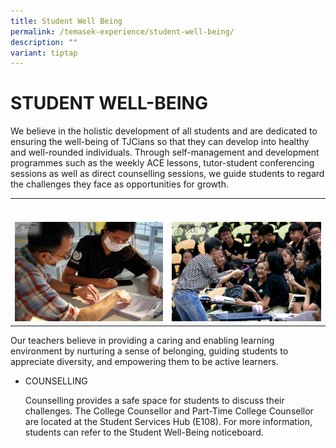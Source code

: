 ```yaml
---
title: Student Well Being
permalink: /temasek-experience/student-well-being/
description: ""
variant: tiptap
---
```

<h1>STUDENT WELL-BEING</h1>
<p>We believe in the holistic development of all students and are dedicated
to ensuring the well-being of TJCians so that they can develop into healthy
and well-rounded individuals. Through self-management and development programmes
such as the weekly ACE lessons, tutor-student conferencing sessions as
well as direct counselling sessions, we guide students to regard the challenges
they face as opportunities for growth.</p>
<table style="minWidth: 50px">
<colgroup>
<col>
<col>
</colgroup>
<tbody>
<tr>
<th rowspan="1" colspan="1">
<p></p>
</th>
<th rowspan="1" colspan="1">
<p></p>
</th>
</tr>
<tr>
<td rowspan="1" colspan="1">
<p></p>
<div class="isomer-image-wrapper">
<img style="width: 100%" height="auto" width="100%" alt="" src="/images/SWB_1.jpg">
</div>
</td>
<td rowspan="1" colspan="1">
<p></p>
<div class="isomer-image-wrapper">
<img style="width: 100%" height="auto" width="100%" alt="" src="/images/SWB_2.jpg">
</div>
</td>
</tr>
</tbody>
</table>
<p>Our teachers believe in providing a caring and enabling learning environment
by nurturing a sense of belonging, guiding students to appreciate diversity,
and empowering them to be active learners.</p>
<ul>
<li>
<p>COUNSELLING</p>
<p>Counselling provides a safe space for students to discuss their challenges.
The College Counsellor and Part-Time College Counsellor are located at
the Student Services Hub (E108). For more information, students can refer
to the Student Well-Being noticeboard.</p>
<p></p>
</li>
</ul>
<p></p>